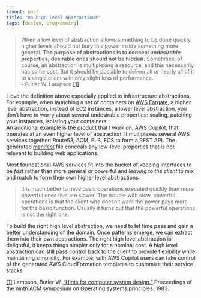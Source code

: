 ```yaml
---
layout: post
title: "On high level abstractions"
tags: [design, programming]
---
```

> When a low level of abstraction allows something to be done quickly, higher levels should not bury this power inside something more general. **The purpose of abstractions is to conceal _undesirable_ properties; desirable ones should not be hidden.** Sometimes, of course, an abstraction is multiplexing a resource, and this necessarily has some cost. But it should be possible to deliver all or nearly all of it to a single client with only slight loss of performance.  
> \- Butler W. Lampson [[1]](#1)

I love the definition above especially applied to infrastructure abstractions. For example, when launching a set of containers on [AWS Fargate](https://aws.amazon.com/fargate/), a higher level abstraction, instead of EC2 instances, a lower level abstraction, you don’t have to worry about several undesirable properties: scaling, patching your instances, isolating your containers.   
An additional example is the product that I work on, [AWS Copilot](https://aws.github.io/copilot-cli/), that operates at an even higher level of abstraction. It multiplexes several AWS services together: Route53, ACM, ELB, ECS to form a REST API. The generated [manifest](https://aws.github.io/copilot-cli/docs/manifest/lb-web-service/) file conceals any low-level properties that is not relevant to building web applications.

Most foundational AWS services fit into the bucket of keeping interfaces to be _fast_ rather than more general or powerful and _leaving to the client_ to mix and match to form their own higher level abstractions:
> It is much better to have basic operations executed quickly than more powerful ones that are slower. The trouble with slow, powerful operations is that the client who doesn’t want the power pays more for the basic function. Usually it turns out that the powerful operations is not the right one.

To build the right high level abstraction, we need to let time pass and gain a better understanding of the domain. Once patterns emerge, we can extract them into their own abstractions. The right high level abstraction is delightful, it keeps things simpler only for a nominal cost. A high level abstraction can still pass control back to the client to provide flexibility while maintaining simplicity. For example, with AWS Copilot users can take control of the generated AWS CloudFormation templates to customize their service stacks.

<span id="1">[[1]](#1)</span> Lampson, Butler W. [“Hints for computer system design.”](https://www.microsoft.com/en-us/research/wp-content/uploads/2016/02/acrobat-17.pdf) Proceedings of the ninth ACM symposium on Operating systems principles. 1983.